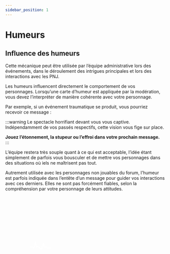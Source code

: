 ```yaml
---
sidebar_position: 1
---
```


# Humeurs

## Influence des humeurs

Cette mécanique peut être utilisée par l’équipe administrative lors des événements, dans le déroulement des intrigues principales et lors des interactions avec les PNJ.

Les humeurs influencent directement le comportement de vos personnages. Lorsqu’une carte d’humeur est appliquée par la modération, vous devez l’interpréter de manière cohérente avec votre personnage.

Par exemple, si un événement traumatique se produit, vous pourriez recevoir ce message :

:::warning
Le spectacle horrifiant devant vous vous captive. Indépendamment de vos passés respectifs, cette vision vous fige sur place.

**Jouez l’étonnement, la stupeur ou l’effroi dans votre prochain message.**
:::

L’équipe restera très souple quant à ce qui est acceptable, l’idée étant simplement de parfois vous bousculer et de mettre vos personnages dans des situations où iels ne maîtrisent pas tout.

Autrement utilisée avec les personnages non jouables du forum, l’humeur est parfois indiquée dans l’entête d’un message pour guider vos interactions avec ces derniers. Elles ne sont pas forcément fiables, selon la compréhension par votre personnage de leurs attitudes.

<div class="heart-container"><div class="heart"> <svg class="heart-rate" xmlns="http://www.w3.org/2000/svg" xmlns:xlink="http://www.w3.org/1999/xlink" width="689px" height="359px" viewBox="0 0 689 359" preserveAspectRatio="xMidYMid meet" ><rect id="svgEditorBackground" x="0" y="0" width="689" height="359" fill="none" stroke="none"/><path class="path" stroke="white" fill="none" stroke-width="4px" id="e1_polyline" d="M106.204 222.314 113.506 219.658 124.126 226.296 130.1 203.728 136.738 222.977 140.721 218.331 155.987 230.943 164.617 207.047 169.927 223.641 176.565 219.658 180.547 224.969 196.478 224.969"/></svg> </div></div>
